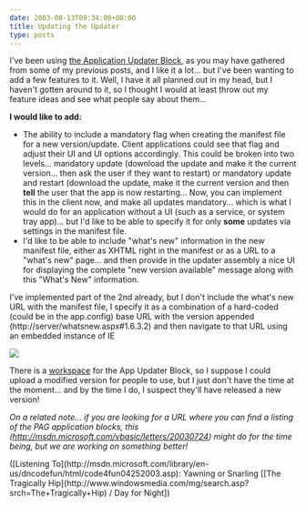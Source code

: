 ```yaml
---
date: 2003-08-13T09:34:00+00:00
title: Updating the Updater
type: posts
---
```

I've been using [the Application Updater Block](http://msdn.microsoft.com/vbasic/default.aspx?pull=/library/en-us/dnbda/html/updater.asp), as you may have gathered from some of my previous posts, and I like it a lot... but I've been wanting to add a few features to it. Well, I have it all planned out in my head, but I haven't gotten around to it, so I thought I would at least throw out my feature ideas and see what people say about them...

**I would like to add:**

  * The ability to include a mandatory flag when creating the manifest file for a new version/update. Client applications could see that flag and adjust their UI and UI options accordingly. This could be broken into two levels... mandatory update (download the update and make it the current version... then ask the user if they want to restart) or mandatory update and restart (download the update, make it the current version and then **tell** the user that the app is now restarting... Now, you can implement this in the client now, and make all updates mandatory... which is what I would do for an application without a UI (such as a service, or system tray app)... but I'd like to be able to specify it for only **some** updates via settings in the manifest file.
  * I'd like to be able to include "what's new" information in the new manifest file, either as XHTML right in the manifest or as a URL to a "what's new" page... and then provide in the updater assembly a nice UI for displaying the complete "new version available" message along with this "What's New" information.

I've implemented part of the 2nd already, but I don't include the what's new URL with the manifest file, I specify it as a combination of a hard-coded (could be in the app.config) base URL with the version appended (http://server/whatsnew.aspx#1.6.3.2) and then navigate to that URL using an embedded instance of IE

<img src="http://www.duncanmackenzie.net/UpdateBrowserWindow.png" border="0" />

There is a [workspace](http://www.gotdotnet.com/Community/Workspaces/workspace.aspx?id=83c68646-befb-4586-ba9f-fdf1301902f5) for the App Updater Block, so I suppose I could upload a modified version for people to use, but I just don't have the time at the moment... and by the time I do, I suspect they'll have released a new version!

_On a related note... if you are looking for a URL where you can find a listing of the PAG application blocks, this (<http://msdn.microsoft.com/vbasic/letters/20030724>) might do for the time being, but we are working on something better!_

<div class="media">
  ([Listening To](http://msdn.microsoft.com/library/en-us/dncodefun/html/code4fun04252003.asp): Yawning or Snarling [[The Tragically Hip](http://www.windowsmedia.com/mg/search.asp?srch=The+Tragically+Hip) / Day for Night])
</div>
